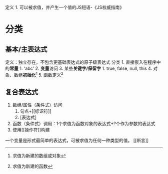 定义
	1. 可以被求值，并产生一个值的JS短语-《JS权威指南》

# 分类
## 基本/主表达式
定义：独立存在，不包含更基础表达式的原子级表达式
分类
	1. 直接嵌入在程序中的**常量**
		1. 'abc'
	2. **变量**访问
	3. 某些**关键字/保留字**
		1. true, false, null, this
	4. 对象、数组**初始化**[^1]
	5. 函数定义[^2]

## 复合表达式
1. 数组/属性（条件式）访问
	1. 句点+[[标识符]] 
	2. \[表达式] 
2. 函数（条件式）调用：1个求值为函数对象的表达式+?个作为参数的表达式
3. 使用[[操作符]]构建

一个变量是形式最简单的表达式，可被求值为任何一种类型的值。
[[断言]]

[^1]: 求值为新建的数组或对象
[^2]: 求值为新建的函数